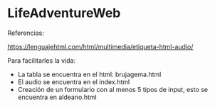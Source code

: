 # LifeAdventureWeb

Referencias: 

https://lenguajehtml.com/html/multimedia/etiqueta-html-audio/ 


Para facilitarles la vida: 
- La tabla se encuentra en el html: brujagema.html
- El audio se encuentra en el index.html
- Creación de un formulario con al menos 5 tipos de input, esto se encuentra en aldeano.html 
